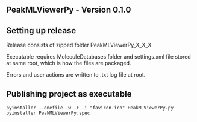 ## PeakMLViewerPy - Version 0.1.0

## Setting up release

Release consists of zipped folder PeakMLViewerPy_X_X_X.

Executable requires MoleculeDatabases folder and settings.xml file stored at same root, which is how the files are packaged.

Errors and user actions are written to .txt log file at root.

## Publishing project as executable

```
pyinstaller --onefile -w -F -i "favicon.ico" PeakMLViewerPy.py
pyinstaller PeakMLViewerPy.spec
```
